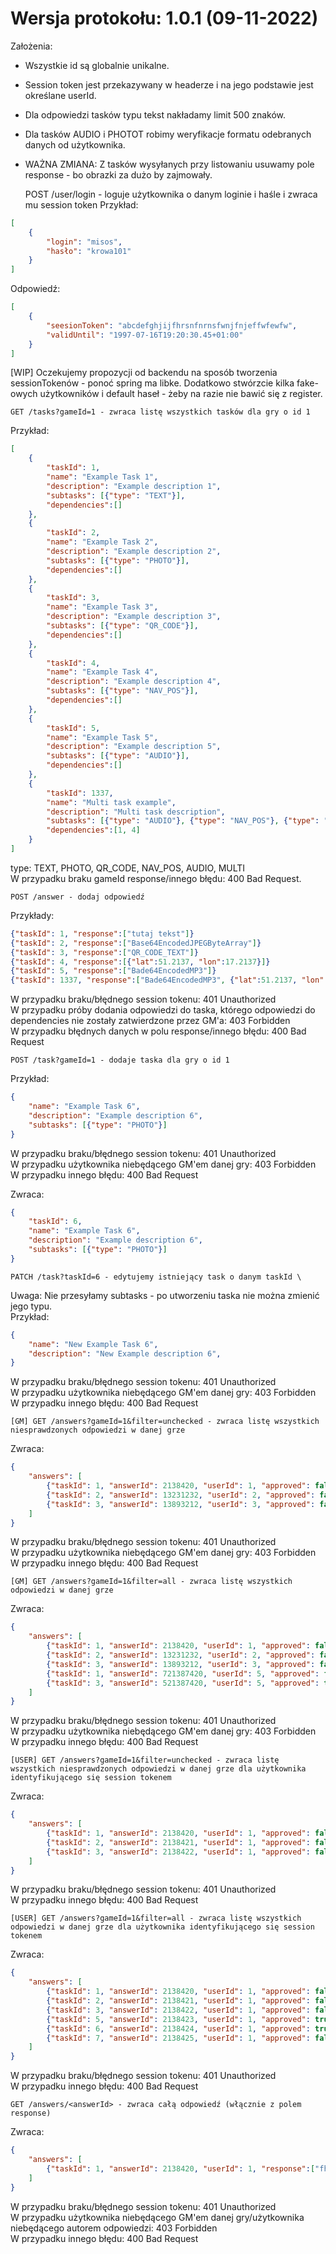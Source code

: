 # Wersja protokołu: 1.0.1 (09-11-2022)

Założenia:
- Wszystkie id są globalnie unikalne.
- Session token jest przekazywany w headerze i na jego podstawie jest określane userId.
- Dla odpowiedzi tasków typu tekst nakładamy limit 500 znaków.
- Dla tasków AUDIO i PHOTOT robimy weryfikacje formatu odebranych danych od użytkownika.
- WAŻNA ZMIANA: Z tasków wysyłanych przy listowaniu usuwamy pole response - bo obrazki za dużo by zajmowały.

    POST /user/login - loguje użytkownika o danym loginie i haśle i zwraca mu session token
Przykład:
```JSON
[
    {
        "login": "misos",
        "hasło": "krowa101"
    }
]
```

Odpowiedź:
```JSON
[
    {
        "seesionToken": "abcdefghjijfhrsnfnrnsfwnjfnjeffwfewfw",
        "validUntil": "1997-07-16T19:20:30.45+01:00"
    }
]
```
[WIP] Oczekujemy propozycji od backendu na sposób tworzenia sessionTokenów - ponoć spring ma libke. Dodatkowo stwórzcie kilka fake-owych użytkowników i default haseł - żeby na razie nie bawić się z register.


    GET /tasks?gameId=1 - zwraca listę wszystkich tasków dla gry o id 1
Przykład:
```JSON
[
    {
        "taskId": 1,
        "name": "Example Task 1",
        "description": "Example description 1",
        "subtasks": [{"type": "TEXT"}],
        "dependencies":[]
    },
    {
        "taskId": 2,
        "name": "Example Task 2",
        "description": "Example description 2",
        "subtasks": [{"type": "PHOTO"}],
        "dependencies":[]
    },
    {
        "taskId": 3,
        "name": "Example Task 3",
        "description": "Example description 3",
        "subtasks": [{"type": "QR_CODE"}],
        "dependencies":[]
    },
    {
        "taskId": 4,
        "name": "Example Task 4",
        "description": "Example description 4",
        "subtasks": [{"type": "NAV_POS"}],
        "dependencies":[]
    },
    {
        "taskId": 5,
        "name": "Example Task 5",
        "description": "Example description 5",
        "subtasks": [{"type": "AUDIO"}],
        "dependencies":[]
    },
    {
        "taskId": 1337,
        "name": "Multi task example",
        "description": "Multi task description",
        "subtasks": [{"type": "AUDIO"}, {"type": "NAV_POS"}, {"type": "PHOTO"}],
        "dependencies":[1, 4]
    }
]
```
type: TEXT, PHOTO, QR_CODE, NAV_POS, AUDIO, MULTI \
W przypadku braku gameId response/innego błędu: 400 Bad Request.

    POST /answer - dodaj odpowiedź
Przykłady:
```JSON
{"taskId": 1, "response":["tutaj tekst"]}
{"taskId": 2, "response":["Base64EncodedJPEGByteArray"]}
{"taskId": 3, "response":["QR_CODE_TEXT"]}
{"taskId": 4, "response":[{"lat":51.2137, "lon":17.2137}]}
{"taskId": 5, "response":["Bade64EncodedMP3"]}
{"taskId": 1337, "response":["Bade64EncodedMP3", {"lat":51.2137, "lon":17.2137}, ["Base64EncodedJPEGByteArray"]]}
```
W przypadku braku/błędnego session tokenu: 401 Unauthorized \
W przypadku próby dodania odpowiedzi do taska, którego odpowiedzi do dependencies nie zostały zatwierdzone przez GM'a: 403 Forbidden \
W przypadku błędnych danych w polu response/innego błędu: 400 Bad Request

    POST /task?gameId=1 - dodaje taska dla gry o id 1
Przykład:
```JSON
{
    "name": "Example Task 6",
    "description": "Example description 6",
    "subtasks": [{"type": "PHOTO"}]
}
```
W przypadku braku/błędnego session tokenu: 401 Unauthorized \
W przypadku użytkownika niebędącego GM'em danej gry: 403 Forbidden \
W przypadku innego błędu: 400 Bad Request

Zwraca:
```JSON
{
    "taskId": 6,
    "name": "Example Task 6",
    "description": "Example description 6",
    "subtasks": [{"type": "PHOTO"}]
}
```

    PATCH /task?taskId=6 - edytujemy istniejący task o danym taskId \
Uwaga: Nie przesyłamy subtasks - po utworzeniu taska nie można zmienić jego typu. \
Przykład:
```JSON
{
    "name": "New Example Task 6",
    "description": "New Example description 6",
}
```
W przypadku braku/błędnego session tokenu: 401 Unauthorized \
W przypadku użytkownika niebędącego GM'em danej gry: 403 Forbidden \
W przypadku innego błędu: 400 Bad Request

    [GM] GET /answers?gameId=1&filter=unchecked - zwraca listę wszystkich niesprawdzonych odpowiedzi w danej grze
Zwraca:
```JSON
{
    "answers": [
        {"taskId": 1, "answerId": 2138420, "userId": 1, "approved": false, "checked": false},
        {"taskId": 2, "answerId": 13231232, "userId": 2, "approved": false, "checked": false},
        {"taskId": 3, "answerId": 13893212, "userId": 3, "approved": false, "checked": false}
    ]
}
```
W przypadku braku/błędnego session tokenu: 401 Unauthorized \
W przypadku użytkownika niebędącego GM'em danej gry: 403 Forbidden \
W przypadku innego błędu: 400 Bad Request

    [GM] GET /answers?gameId=1&filter=all - zwraca listę wszystkich odpowiedzi w danej grze
Zwraca:
```JSON
{
    "answers": [
        {"taskId": 1, "answerId": 2138420, "userId": 1, "approved": false, "checked": false},
        {"taskId": 2, "answerId": 13231232, "userId": 2, "approved": false, "checked": false},
        {"taskId": 3, "answerId": 13893212, "userId": 3, "approved": false, "checked": false},
        {"taskId": 1, "answerId": 721387420, "userId": 5, "approved": false, "checked": true},
        {"taskId": 3, "answerId": 521387420, "userId": 5, "approved": true, "checked": true},
    ]
}
```
W przypadku braku/błędnego session tokenu: 401 Unauthorized \
W przypadku użytkownika niebędącego GM'em danej gry: 403 Forbidden \
W przypadku innego błędu: 400 Bad Request

    [USER] GET /answers?gameId=1&filter=unchecked - zwraca listę wszystkich niesprawdzonych odpowiedzi w danej grze dla użytkownika identyfikującego się session tokenem
Zwraca:
```JSON
{
    "answers": [
        {"taskId": 1, "answerId": 2138420, "userId": 1, "approved": false, "checked": false},
        {"taskId": 2, "answerId": 2138421, "userId": 1, "approved": false, "checked": false},
        {"taskId": 3, "answerId": 2138422, "userId": 1, "approved": false, "checked": false}
    ]
}
```
W przypadku braku/błędnego session tokenu: 401 Unauthorized \
W przypadku innego błędu: 400 Bad Request

    [USER] GET /answers?gameId=1&filter=all - zwraca listę wszystkich odpowiedzi w danej grze dla użytkownika identyfikującego się session tokenem
Zwraca:
```JSON
{
    "answers": [
        {"taskId": 1, "answerId": 2138420, "userId": 1, "approved": false, "checked": false},
        {"taskId": 2, "answerId": 2138421, "userId": 1, "approved": false, "checked": false},
        {"taskId": 3, "answerId": 2138422, "userId": 1, "approved": false, "checked": false},
        {"taskId": 5, "answerId": 2138423, "userId": 1, "approved": true, "checked": true},
        {"taskId": 6, "answerId": 2138424, "userId": 1, "approved": true, "checked": true},
        {"taskId": 7, "answerId": 2138425, "userId": 1, "approved": false, "checked": true}
    ]
}
```
W przypadku braku/błędnego session tokenu: 401 Unauthorized \
W przypadku innego błędu: 400 Bad Request

    GET /answers/<answerId> - zwraca całą odpowiedź (włącznie z polem response)
Zwraca:
```JSON
{
    "answers": [
        {"taskId": 1, "answerId": 2138420, "userId": 1, "response":["fhshjjsdkjfdsnjfnj fssnfknsndkfnskfsd sfnsnf" "approved"]: false, "checked": false}
    ]
}
```
W przypadku braku/błędnego session tokenu: 401 Unauthorized \
W przypadku użytkownika niebędącego GM'em danej gry/użytkownika niebędącego autorem odpowiedzi: 403 Forbidden \
W przypadku innego błędu: 400 Bad Request
